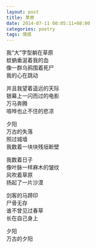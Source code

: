 ```yaml
---
layout: post
title: 草原
date: 2014-07-11 00:05:11+08:00
categories: poetry
tags: 情感
---
```


我“大”字型躺在草原  
蚊蚋垂涎着我的血  
像一群乌鸦围着死尸  
我的心在跳动  

并且我望着遥远的天际  
银幕上一闪而过的电影  
万马奔腾  
喧哗也止不住的悲凉  

夕阳  
万古的失落  
照过城墙  
我数着一块块残垣断壁  

我数着日子  
像叶脉一样麻木的皱纹  
风吹着草原  
扬起了一片沙漠  

剑客的马蹄印  
尸骨无存  
谁不曾见过春草  
长在自己身上  

夕阳  
万古的夕阳  
